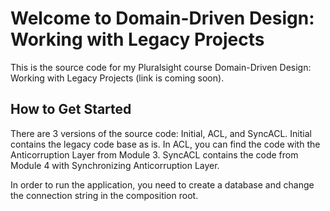 Welcome to Domain-Driven Design: Working with Legacy Projects
=====================

This is the source code for my Pluralsight course Domain-Driven Design: Working with Legacy Projects (link is coming soon).

How to Get Started
--------------

There are 3 versions of the source code: Initial, ACL, and SyncACL. Initial contains the legacy code base as is. In ACL, you can find the code with the Anticorruption Layer from Module 3. SyncACL contains the code from Module 4 with Synchronizing Anticorruption Layer.

In order to run the application, you need to create a database and change the connection string in the composition root.

[L2]: DBCreationScript.txt
